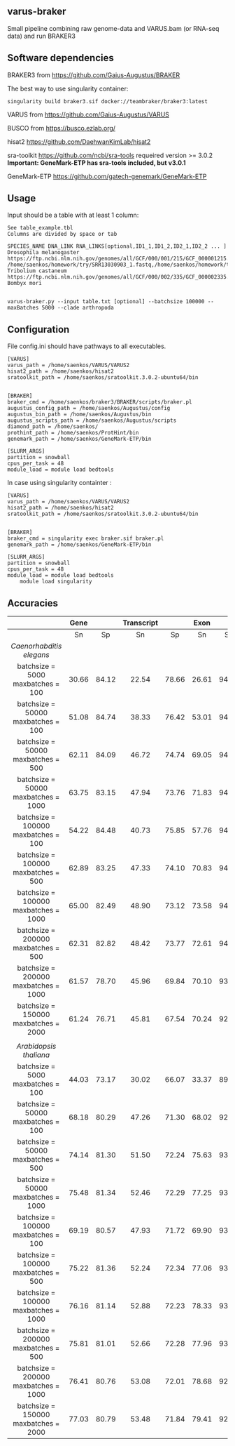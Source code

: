 ## varus-braker
Small pipeline combining raw genome-data and VARUS.bam (or RNA-seq data) and run BRAKER3


## Software dependencies


BRAKER3 from https://github.com/Gaius-Augustus/BRAKER

The best way to use singularity container:

```
singularity build braker3.sif docker://teambraker/braker3:latest
```

VARUS from https://github.com/Gaius-Augustus/VARUS

BUSCO from https://busco.ezlab.org/

hisat2 https://github.com/DaehwanKimLab/hisat2

sra-toolkit https://github.com/ncbi/sra-tools requeired version >= 3.0.2 \
**Important: GeneMark-ETP has sra-tools included, but v3.0.1**

GeneMark-ETP https://github.com/gatech-genemark/GeneMark-ETP

## Usage

Input should be a table with at least 1 column:

```
See table_example.tbl
Columns are divided by space or tab

SPECIES_NAME DNA_LINK RNA_LINKS[optional,ID1_1,ID1_2,ID2_1,ID2_2 ... ]
Drosophila melanogaster https://ftp.ncbi.nlm.nih.gov/genomes/all/GCF/000/001/215/GCF_000001215.4_Release_6_plus_ISO1_MT/GCF_000001215.4_Release_6_plus_ISO1_MT_genomic.fna.gz   /home/saenkos/homework/try/SRR13030903_1.fastq,/home/saenkos/homework/try/SRR13030903_2.fastq
Tribolium castaneum     https://ftp.ncbi.nlm.nih.gov/genomes/all/GCF/000/002/335/GCF_000002335.3_Tcas5.2/GCF_000002335.3_Tcas5.2_genomic.fna.gz 
Bombyx mori


varus-braker.py --input table.txt [optional] --batchsize 100000 --maxBatches 5000 --clade arthropoda
```


## Configuration

File config.ini should have pathways to all executables. 
```
[VARUS]
varus_path = /home/saenkos/VARUS/VARUS2
hisat2_path = /home/saenkos/hisat2
sratoolkit_path = /home/saenkos/sratoolkit.3.0.2-ubuntu64/bin


[BRAKER]
braker_cmd = /home/saenkos/braker3/BRAKER/scripts/braker.pl 
augustus_config_path = /home/saenkos/Augustus/config
augustus_bin_path = /home/saenkos/Augustus/bin
augustus_scripts_path = /home/saenkos/Augustus/scripts
diamond_path = /home/saenkos/
prothint_path = /home/saenkos/ProtHint/bin
genemark_path = /home/saenkos/GeneMark-ETP/bin

[SLURM_ARGS]
partition = snowball
cpus_per_task = 48
module_load = module load bedtools
```

In case using singularity containter :
```
[VARUS]
varus_path = /home/saenkos/VARUS/VARUS2
hisat2_path = /home/saenkos/hisat2
sratoolkit_path = /home/saenkos/sratoolkit.3.0.2-ubuntu64/bin


[BRAKER]
braker_cmd = singularity exec braker.sif braker.pl 
genemark_path = /home/saenkos/GeneMark-ETP/bin

[SLURM_ARGS]
partition = snowball
cpus_per_task = 48
module_load = module load bedtools
    module load singularity
```  

## Accuracies

|                                      | Gene  |       | Transcript |       | Exon  |       |
|:------------------------------------:|:-----:|:-----:|:----------:|:-----:|:-----:|:-----:|
|                                      |  Sn   |  Sp   |     Sn     |  Sp   |  Sn   |  Sp   |
|       *Caenorhabditis elegans*       |       |       |            |       |       |       |
|  batchsize = 5000 maxbatches = 100   | 30.66 | 84.12 |   22.54    | 78.66 | 26.61 | 94.92 |
|  batchsize = 50000 maxbatches = 100  | 51.08 | 84.74 |   38.33    | 76.42 | 53.01 | 94.99 |
|  batchsize = 50000 maxbatches = 500  | 62.11 | 84.09 |   46.72    | 74.74 | 69.05 | 94.67 |
| batchsize = 50000 maxbatches = 1000  | 63.75 | 83.15 |   47.94    | 73.76 | 71.83 | 94.33 |
| batchsize = 100000 maxbatches = 100  | 54.22 | 84.48 |   40.73    | 75.85 | 57.76 | 94.91 |
| batchsize = 100000 maxbatches = 500  | 62.89 | 83.25 |   47.33    | 74.10 | 70.83 | 94.50 |
| batchsize = 100000 maxbatches = 1000 | 65.00 | 82.49 |   48.90    | 73.12 | 73.58 | 94.07 |
| batchsize = 200000 maxbatches = 500  | 62.31 | 82.82 |   48.42    | 73.77 | 72.61 | 94.28 |
| batchsize = 200000 maxbatches = 1000 | 61.57 | 78.70 |   45.96    | 69.84 | 70.10 | 93.30 |
| batchsize = 150000 maxbatches = 2000 | 61.24 | 76.71 |   45.81    | 67.54 | 70.24 | 92.64 |
|                                      |       |       |            |       |       |       |
|        *Arabidopsis thaliana*        |       |       |            |       |       |       |
|  batchsize = 5000 maxbatches = 100   | 44.03 | 73.17 |   30.02    | 66.07 | 33.37 | 89.10 |
|  batchsize = 50000 maxbatches = 100  | 68.18 | 80.29 |   47.26    | 71.30 | 68.02 | 92.86 |
|  batchsize = 50000 maxbatches = 500  | 74.14 | 81.30 |   51.50    | 72.24 | 75.63 | 93.14 |
| batchsize = 50000 maxbatches = 1000  | 75.48 | 81.34 |   52.46    | 72.29 | 77.25 | 93.07 |
| batchsize = 100000 maxbatches = 100  | 69.19 | 80.57 |   47.93    | 71.72 | 69.90 | 93.12 |
| batchsize = 100000 maxbatches = 500  | 75.22 | 81.36 |   52.24    | 72.34 | 77.06 | 93.13 |
| batchsize = 100000 maxbatches = 1000 | 76.16 | 81.14 |   52.88    | 72.23 | 78.33 | 93.07 |
| batchsize = 200000 maxbatches = 500  | 75.81 | 81.01 |   52.66    | 72.28 | 77.96 | 93.00 |
| batchsize = 200000 maxbatches = 1000 | 76.41 | 80.76 |   53.08    | 72.01 | 78.68 | 92.84 |
| batchsize = 150000 maxbatches = 2000 | 77.03 | 80.79 |   53.48    | 71.84 | 79.41 | 92.74 |
